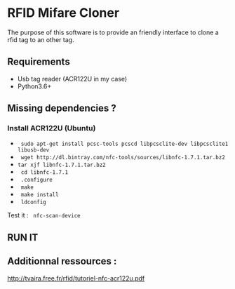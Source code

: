 # RFID Mifare Cloner

The purpose of this software is to provide an friendly interface to clone a rfid tag to an other tag.

## Requirements

- Usb tag reader (ACR122U in my case) 
- Python3.6+

## Missing dependencies ? 
###  Install ACR122U (Ubuntu)
- ` sudo apt-get install pcsc-tools pcscd libpcsclite-dev libpcsclite1 libusb-dev`  
- ` wget http://dl.bintray.com/nfc-tools/sources/libnfc-1.7.1.tar.bz2`  
- ` tar xjf libnfc-1.7.1.tar.bz2 `
- ` cd libnfc-1.7.1`
- ` .configure`
- ` make`
- ` make install`
- ` ldconfig`

Test it : 
` nfc-scan-device`



## RUN IT


## Additionnal ressources : 

http://tvaira.free.fr/rfid/tutoriel-nfc-acr122u.pdf